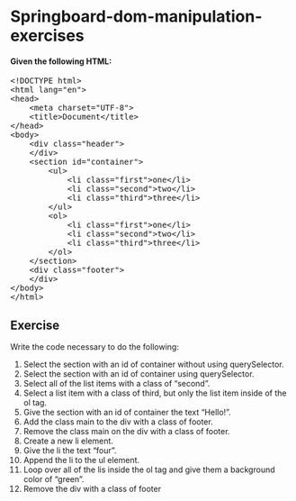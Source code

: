 # Springboard-dom-manipulation-exercises

#### Given the following HTML:

<div class="highlight"><pre><span></span><span class="cp">&lt;!DOCTYPE html&gt;</span>
<span class="p">&lt;</span><span class="nt">html</span> <span class="na">lang</span><span class="o">=</span><span class="s">"en"</span><span class="p">&gt;</span>
<span class="p">&lt;</span><span class="nt">head</span><span class="p">&gt;</span>
    <span class="p">&lt;</span><span class="nt">meta</span> <span class="na">charset</span><span class="o">=</span><span class="s">"UTF-8"</span><span class="p">&gt;</span>
    <span class="p">&lt;</span><span class="nt">title</span><span class="p">&gt;</span>Document<span class="p">&lt;/</span><span class="nt">title</span><span class="p">&gt;</span>
<span class="p">&lt;/</span><span class="nt">head</span><span class="p">&gt;</span>
<span class="p">&lt;</span><span class="nt">body</span><span class="p">&gt;</span>
    <span class="p">&lt;</span><span class="nt">div</span> <span class="na">class</span><span class="o">=</span><span class="s">"header"</span><span class="p">&gt;</span>
    <span class="p">&lt;/</span><span class="nt">div</span><span class="p">&gt;</span>
    <span class="p">&lt;</span><span class="nt">section</span> <span class="na">id</span><span class="o">=</span><span class="s">"container"</span><span class="p">&gt;</span>
        <span class="p">&lt;</span><span class="nt">ul</span><span class="p">&gt;</span>
            <span class="p">&lt;</span><span class="nt">li</span> <span class="na">class</span><span class="o">=</span><span class="s">"first"</span><span class="p">&gt;</span>one<span class="p">&lt;/</span><span class="nt">li</span><span class="p">&gt;</span>
            <span class="p">&lt;</span><span class="nt">li</span> <span class="na">class</span><span class="o">=</span><span class="s">"second"</span><span class="p">&gt;</span>two<span class="p">&lt;/</span><span class="nt">li</span><span class="p">&gt;</span>
            <span class="p">&lt;</span><span class="nt">li</span> <span class="na">class</span><span class="o">=</span><span class="s">"third"</span><span class="p">&gt;</span>three<span class="p">&lt;/</span><span class="nt">li</span><span class="p">&gt;</span>
        <span class="p">&lt;/</span><span class="nt">ul</span><span class="p">&gt;</span>
        <span class="p">&lt;</span><span class="nt">ol</span><span class="p">&gt;</span>
            <span class="p">&lt;</span><span class="nt">li</span> <span class="na">class</span><span class="o">=</span><span class="s">"first"</span><span class="p">&gt;</span>one<span class="p">&lt;/</span><span class="nt">li</span><span class="p">&gt;</span>
            <span class="p">&lt;</span><span class="nt">li</span> <span class="na">class</span><span class="o">=</span><span class="s">"second"</span><span class="p">&gt;</span>two<span class="p">&lt;/</span><span class="nt">li</span><span class="p">&gt;</span>
            <span class="p">&lt;</span><span class="nt">li</span> <span class="na">class</span><span class="o">=</span><span class="s">"third"</span><span class="p">&gt;</span>three<span class="p">&lt;/</span><span class="nt">li</span><span class="p">&gt;</span>
        <span class="p">&lt;/</span><span class="nt">ol</span><span class="p">&gt;</span>
    <span class="p">&lt;/</span><span class="nt">section</span><span class="p">&gt;</span>
    <span class="p">&lt;</span><span class="nt">div</span> <span class="na">class</span><span class="o">=</span><span class="s">"footer"</span><span class="p">&gt;</span>
    <span class="p">&lt;/</span><span class="nt">div</span><span class="p">&gt;</span>
<span class="p">&lt;/</span><span class="nt">body</span><span class="p">&gt;</span>
<span class="p">&lt;/</span><span class="nt">html</span><span class="p">&gt;</span>
</pre></div>



<h2>Exercise</h2>
          <p>Write the code necessary to do the following:</p>
          <ol class="arabic simple">
            <li>
              Select the section with an id of container without using
              querySelector.
            </li>
            <li>
              Select the section with an id of container using querySelector.
            </li>
            <li>Select all of the list items with a class of “second”.</li>
            <li>
              Select a list item with a class of third, but only the list item
              inside of the ol tag.
            </li>
            <li>Give the section with an id of container the text “Hello!”.</li>
            <li>Add the class main to the div with a class of footer.</li>
            <li>Remove the class main on the div with a class of footer.</li>
            <li>Create a new li element.</li>
            <li>Give the li the text “four”.</li>
            <li>Append the li to the ul element.</li>
            <li>
              Loop over all of the lis inside the ol tag and give them a
              background color of “green”.
            </li>
            <li>Remove the div with a class of footer</li>
          </ol>
   

